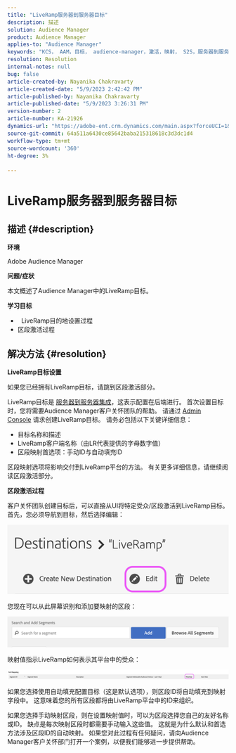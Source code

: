 ```yaml
---
title: "LiveRamp服务器到服务器目标"
description: 描述
solution: Audience Manager
product: Audience Manager
applies-to: "Audience Manager"
keywords: "KCS， AAM，目标， audience-manager，激活，映射， S2S，服务器到服务器"
resolution: Resolution
internal-notes: null
bug: false
article-created-by: Nayanika Chakravarty
article-created-date: "5/9/2023 2:42:42 PM"
article-published-by: Nayanika Chakravarty
article-published-date: "5/9/2023 3:26:31 PM"
version-number: 2
article-number: KA-21926
dynamics-url: "https://adobe-ent.crm.dynamics.com/main.aspx?forceUCI=1&pagetype=entityrecord&etn=knowledgearticle&id=7fbcbbbc-77ee-ed11-8849-6045bd006079"
source-git-commit: 64a511a6430ce85642baba215318618c3d3dc1d4
workflow-type: tm+mt
source-wordcount: '360'
ht-degree: 3%

---
```


# LiveRamp服务器到服务器目标

## 描述 {#description}


<b>环境</b>

Adobe Audience Manager

<b>问题/症状</b>

本文概述了Audience Manager中的LiveRamp目标。

<b>学习目标</b>

- &#x200B;&#x200B; &#x200B; LiveRamp目的&#x200B;地设置过程
- 区段激活过程



## 解决方法 {#resolution}


<b>LiveRamp目标设置</b>

如果您已经拥有LiveRamp目标，请跳到区段激活部分。 

LiveRamp目标是 [服务器到服务器集成](https://experienceleague.adobe.com/docs/audience-manager/user-guide/features/destinations/device-based/device-based-destinations-list.html?lang=en)，这表示配置在后端进行。 首次设置目标时，您将需要Audience Manager客户关怀团队的帮助。 请通过 [Admin Console](https://adminconsole.adobe.com/) 请求创建LiveRamp目标。 请务必包括以下关键详细信息：

- 目标名称和描述
- LiveRamp客户端名称（由LR代表提供的字母数字值）
- 区段映射首选项：手动ID与自动填充ID


区段映射选项将影响交付到LiveRamp平台的方法。 有关更多详细信息，请继续阅读区段激活部分。



<b>区段激活过程</b>

客户关怀团队创建目标后，可以直接从UI将特定受众/区段激活到LiveRamp目标。 首先，您必须导航到目标，然后选择编辑：

![](assets/bd9e9cba-89e3-ed11-a7c7-6045bd0065b6.png)



您现在可以从此屏幕识别和添加要映射的区段：

![](assets/d96041d3-89e3-ed11-a7c7-6045bd0065b6.png)

映射值指示LiveRamp如何表示其平台中的受众： 

![](assets/75158bf1-89e3-ed11-a7c7-6045bd0065b6.png)

如果您选择使用自动填充配置目标（这是默认选项），则区段ID将自动填充到映射字段中。 这意味着您的所有区段都将由LiveRamp平台中的ID来组织。

如果您选择手动映射区段，则在设置映射值时，可以为区段选择您自己的友好名称或ID。 缺点是每次映射区段时都需要手动输入这些值。 这就是为什么默认和首选方法涉及区段ID的自动映射。 如果您对此过程有任何疑问，请向Audience Manager客户关怀部门打开一个案例，以便我们能够进一步提供帮助。
